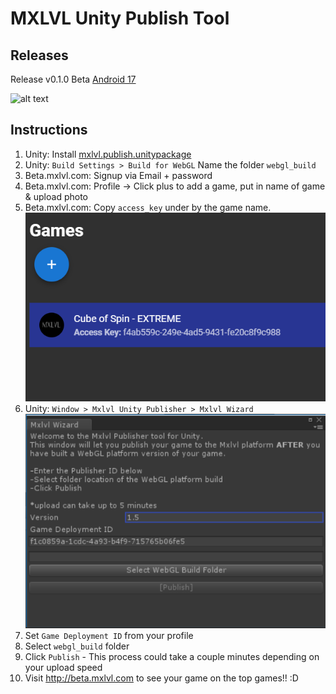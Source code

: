 # MXLVL Unity Publish Tool
 ## Releases
Release v0.1.0 Beta [Android 17](https://github.com/max-level-labs/mxlvl-publish/releases)

 ![alt text](https://i.imgur.com/YEfhnaA.png "Logo Title Text 1")
 ## Instructions
1. Unity: Install [mxlvl.publish.unitypackage](https://github.com/max-level-labs/mxlvl-publish/releases)
1. Unity: `Build Settings > Build for WebGL` Name the folder `webgl_build`
1. Beta.mxlvl.com: Signup via Email + password
1. Beta.mxlvl.com: Profile -> Click plus to add a game, put in name of game & upload photo
1. Beta.mxlvl.com: Copy `access_key` under by the game name.
![access key location](https://github.com/max-level-labs/mxlvl-publish/blob/master/access_key.png)
1. Unity: `Window > Mxlvl Unity Publisher > Mxlvl Wizard`
![Mxvl Wizard](https://github.com/max-level-labs/mxlvl-publish/blob/master/mxlvl_wizard.png)
1. Set `Game Deployment ID` from your profile
1. Select `webgl_build` folder 
1. Click `Publish` - This process could take a couple minutes depending on your upload speed
1. Visit http://beta.mxlvl.com to see your game on the top games!! :D
